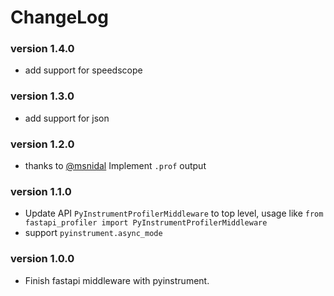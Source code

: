 # ChangeLog

### version 1.4.0
  * add support for speedscope

### version 1.3.0
  * add support for json

### version 1.2.0
  * thanks to [@msnidal](https://github.com/msnidal) Implement `.prof` output

### version 1.1.0
  * Update API `PyInstrumentProfilerMiddleware` to top level, usage like `from fastapi_profiler import PyInstrumentProfilerMiddleware`
  * support `pyinstrument.async_mode`

### version 1.0.0 
  * Finish fastapi middleware with pyinstrument.